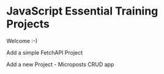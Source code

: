 # JavaScript Essential Training Projects
Welcome :-)

Add a simple FetchAPI Project

Add a new Project - Microposts CRUD app
